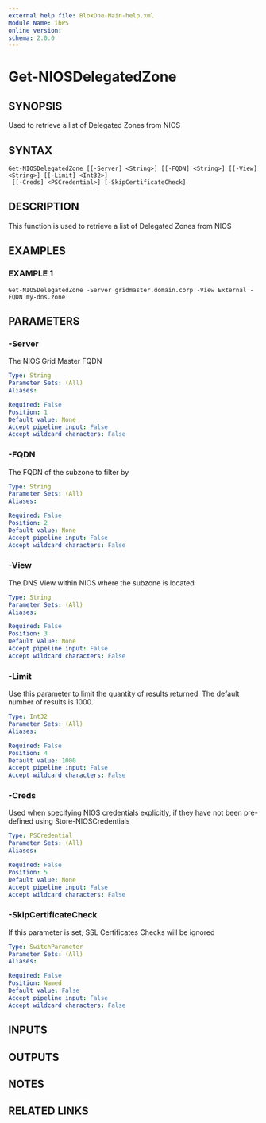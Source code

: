 ```yaml
---
external help file: BloxOne-Main-help.xml
Module Name: ibPS
online version:
schema: 2.0.0
---
```


# Get-NIOSDelegatedZone

## SYNOPSIS
Used to retrieve a list of Delegated Zones from NIOS

## SYNTAX

```
Get-NIOSDelegatedZone [[-Server] <String>] [[-FQDN] <String>] [[-View] <String>] [[-Limit] <Int32>]
 [[-Creds] <PSCredential>] [-SkipCertificateCheck]
```

## DESCRIPTION
This function is used to retrieve a list of Delegated Zones from NIOS

## EXAMPLES

### EXAMPLE 1
```
Get-NIOSDelegatedZone -Server gridmaster.domain.corp -View External -FQDN my-dns.zone
```

## PARAMETERS

### -Server
The NIOS Grid Master FQDN

```yaml
Type: String
Parameter Sets: (All)
Aliases:

Required: False
Position: 1
Default value: None
Accept pipeline input: False
Accept wildcard characters: False
```

### -FQDN
The FQDN of the subzone to filter by

```yaml
Type: String
Parameter Sets: (All)
Aliases:

Required: False
Position: 2
Default value: None
Accept pipeline input: False
Accept wildcard characters: False
```

### -View
The DNS View within NIOS where the subzone is located

```yaml
Type: String
Parameter Sets: (All)
Aliases:

Required: False
Position: 3
Default value: None
Accept pipeline input: False
Accept wildcard characters: False
```

### -Limit
Use this parameter to limit the quantity of results returned.
The default number of results is 1000.

```yaml
Type: Int32
Parameter Sets: (All)
Aliases:

Required: False
Position: 4
Default value: 1000
Accept pipeline input: False
Accept wildcard characters: False
```

### -Creds
Used when specifying NIOS credentials explicitly, if they have not been pre-defined using Store-NIOSCredentials

```yaml
Type: PSCredential
Parameter Sets: (All)
Aliases:

Required: False
Position: 5
Default value: None
Accept pipeline input: False
Accept wildcard characters: False
```

### -SkipCertificateCheck
If this parameter is set, SSL Certificates Checks will be ignored

```yaml
Type: SwitchParameter
Parameter Sets: (All)
Aliases:

Required: False
Position: Named
Default value: False
Accept pipeline input: False
Accept wildcard characters: False
```

## INPUTS

## OUTPUTS

## NOTES

## RELATED LINKS
